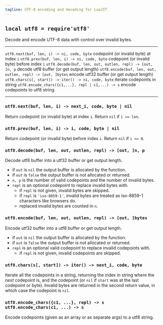 ```yaml
---
tagline: UTF-8 encoding and decoding for LuaJIT
---
```


## `local utf8 = require'utf8'`

Decode and encode UTF-8 data with control over invalid bytes.

---------------------------------------------------------- --------------------------------------------
`utf8.next(buf, len, i) -> ni, code, byte`                 codepoint (or invalid byte) at index `i`
`utf8.prev(buf, len, i) -> ni, code, byte`                 codepoint (or invalid byte) before index `i`
`utf8.decode(buf, len, out, outlen, repl) -> [out, ]n, p`  decode utf8 buffer (or get output length)
`utf8.encode(buf, len, out, outlen, repl) -> [out, ]bytes` encode utf32 buffer (or get output length)
`utf8.chars(s[, start]) -> iter() -> ni, code, byte`       iterate codepoints in string
`utf8.encode_chars({c1,...}, repl | c1,...) -> s`          encode codepoints to utf8 string
---------------------------------------------------------- --------------------------------------------

### `utf8.next(buf, len, i) -> next_i, code, byte | nil`

Return codepoint (or invalid byte) at index `i`. Return `nil` if `i >= len`.

### `utf8.prev(buf, len, i) -> i, code, byte | nil`

Return codepoint (or invalid byte) before index `i`. Return `nil` if `i <= 0`.

### `utf8.decode(buf, len, out, outlen, repl) -> [out, ]n, p`

Decode utf8 buffer into a utf32 buffer or get output length.

  * if `out` is `nil` the output buffer is allocated by the function.
  * if `out` is `false` the output buffer is not allocated or returned.
  * `n, p` is the number of valid codepoints and the number of invalid bytes.
  * `repl` is an optional codepoint to replace invalid bytes with.
    * if `repl` is not given, invalid bytes are skipped.
    * if `repl` is `'iso-8859-1'`, invalid bytes are treated as iso-8859-1
    characters like browsers do.
    * replaced invalid bytes are counted in `n`.

### `utf8.encode(buf, len, out, outlen, repl) -> [out, ]bytes`

Encode utf32 buffer into a utf8 buffer or get output length.

  * if `out` is `nil` the output buffer is allocated by the function.
  * if `out` is `false` the output buffer is not allocated or returned.
  * `repl` is an optional valid codepoint to replace invalid codepoints with.
    * if `repl` is not given, invalid codepoints are skipped.

### `utf8.chars(s[, start]) -> iter() -> next_i, code, byte`

Iterate all the codepoints in a string, returning the index in string where
the _next_ codepoint is, and the codepoint (or `nil` if `start` was at the
last codepoint or byte). Invalid bytes are returned in the second return
value, in which case the codepoint is `nil`.

### `utf8.encode_chars({c1, ...}, repl) -> s` <br> `utf8.encode_chars(c1, ...) -> s`

Encode codepoints (given as an array or as separate args) to a utf8 string.
